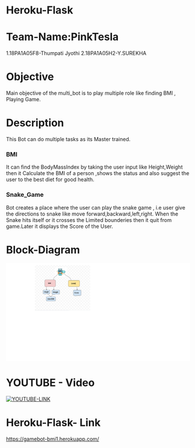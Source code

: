 # Heroku-Flask

# Team-Name:PinkTesla
1.18PA1A05F8-Thumpati Jyothi
2.18PA1A05H2-Y.SUREKHA

# Objective 
  Main objective of the multi_bot is to play multiple role like finding BMI , Playing Game.  
# Description
  This Bot can do multiple tasks as its Master trained.

### BMI
   It can find the BodyMassIndex by taking the user input like Height,Weight then it Calculate the BMI of a person ,shows the status and also suggest the user to the best diet for good health.

### Snake_Game
   Bot creates a place where the user can play the snake game , i.e user give the directions to snake like move forward,backward,left,right. When the Snake hits itself or it crosses the Limited bounderies then it quit from game.Later it displays the Score of the User.

# Block-Diagram
  ![Block_Diagram](https://raw.githubusercontent.com/Jyothi12015-t/Multibot-js/main/block-dia-web.png)
  
  
# YOUTUBE - Video
[![YOUTUBE-LINK](https://img.youtube.com/vi/Fiqpv8OSbaE/0.jpg)](https://www.youtube.com/watch?v=Fiqpv8OSbaE)

# Heroku-Flask- Link
https://gamebot-bmi1.herokuapp.com/
